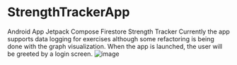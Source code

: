 # StrengthTrackerApp
Android App Jetpack Compose Firestore Strength Tracker
Currently the app supports data logging for exercises although some refactoring is being done with the graph visualization. 
When the app is launched, the user will be greeted by a login screen. 
![image](https://user-images.githubusercontent.com/97764140/179376139-b6525901-e70b-4b40-96b9-200f78dd5314.png)
